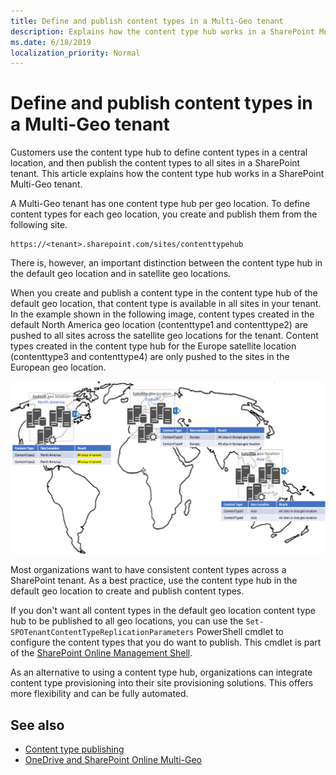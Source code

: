 ```yaml
---
title: Define and publish content types in a Multi-Geo tenant
description: Explains how the content type hub works in a SharePoint Multi-Geo tenant.
ms.date: 6/18/2019
localization_priority: Normal
---
```


# Define and publish content types in a Multi-Geo tenant

Customers use the content type hub to define content types in a central location, and then publish the content types to all sites in a SharePoint tenant. This article explains how the content type hub works in a SharePoint Multi-Geo tenant.

A Multi-Geo tenant has one content type hub per geo location. To define content types for each geo location, you create and publish them from the following site.

```
https://<tenant>.sharepoint.com/sites/contenttypehub
```

There is, however, an important distinction between the content type hub in the default geo location and in satellite geo locations. 

When you create and publish a content type in the content type hub of the default geo location, that content type is available in all sites in your tenant. In the example shown in the following image, content types created in the default North America geo location (contenttype1 and contenttype2) are pushed to all sites across the satellite geo locations for the tenant. Content types created in the content type hub for the Europe satellite location (contenttype3 and contenttype4) are only pushed to the sites in the European geo location.

![World map showing that content types in the North America default geo location apply to all sites, and content types in the Europe and Asia satellite locations apply only to those geo locations](media/multigeo/multigeocontenttypehub_intro.png)

Most organizations want to have consistent content types across a SharePoint tenant. As a best practice, use the content type hub in the default geo location to create and publish content types. 

If you don't want all content types in the default geo location content type hub to be published to all geo locations, you can use the `Set-SPOTenantContentTypeReplicationParameters` PowerShell cmdlet to configure the content types that you do want to publish. This cmdlet is part of the [SharePoint Online Management Shell](https://www.microsoft.com/download/details.aspx?id=35588).

As an alternative to using a content type hub, organizations can integrate content type provisioning into their site provisioning solutions. This offers more flexibility and can be fully automated.

## See also

- [Content type publishing](https://support.office.com/article/Introduction-to-content-types-and-content-type-publishing-E1277A2E-A1E8-4473-9126-91A0647766E5#__toc256601764)
- [OneDrive and SharePoint Online Multi-Geo](multigeo-introduction.md)

